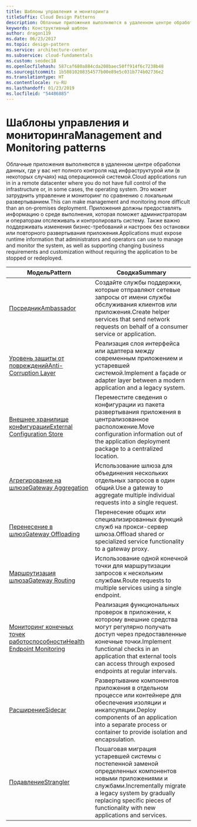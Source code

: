 ```yaml
---
title: Шаблоны управления и мониторинга
titleSuffix: Cloud Design Patterns
description: Облачные приложения выполняются в удаленном центре обработки данных, где у вас нет полного контроля над инфраструктурой или (в некоторых случаях) над операционной системой. Это может затруднить управление и мониторинг по сравнению с локальным развертыванием. Приложения должны предоставлять информацию о среде выполнения, которая поможет администраторам и операторам отслеживать и контролировать систему. Также важно поддерживать изменения бизнес-требований и настроек без остановки или повторного развертывания приложения.
keywords: Конструктивный шаблон
author: dragon119
ms.date: 06/23/2017
ms.topic: design-pattern
ms.service: architecture-center
ms.subservice: cloud-fundamentals
ms.custom: seodec18
ms.openlocfilehash: 587caf680a884cda208baec50ff914f6c7238b48
ms.sourcegitcommit: 1b50810208354577b00e89e5c031b774b02736e2
ms.translationtype: HT
ms.contentlocale: ru-RU
ms.lasthandoff: 01/23/2019
ms.locfileid: "54486885"
---
```

# <a name="management-and-monitoring-patterns"></a><span data-ttu-id="be416-106">Шаблоны управления и мониторинга</span><span class="sxs-lookup"><span data-stu-id="be416-106">Management and Monitoring patterns</span></span>

<span data-ttu-id="be416-107">Облачные приложения выполняются в удаленном центре обработки данных, где у вас нет полного контроля над инфраструктурой или (в некоторых случаях) над операционной системой.</span><span class="sxs-lookup"><span data-stu-id="be416-107">Cloud applications run in in a remote datacenter where you do not have full control of the infrastructure or, in some cases, the operating system.</span></span> <span data-ttu-id="be416-108">Это может затруднить управление и мониторинг по сравнению с локальным развертыванием.</span><span class="sxs-lookup"><span data-stu-id="be416-108">This can make management and monitoring more difficult than an on-premises deployment.</span></span> <span data-ttu-id="be416-109">Приложения должны предоставлять информацию о среде выполнения, которая поможет администраторам и операторам отслеживать и контролировать систему. Также важно поддерживать изменения бизнес-требований и настроек без остановки или повторного развертывания приложения.</span><span class="sxs-lookup"><span data-stu-id="be416-109">Applications must expose runtime information that administrators and operators can use to manage and monitor the system, as well as supporting changing business requirements and customization without requiring the application to be stopped or redeployed.</span></span>

|                              <span data-ttu-id="be416-110">Модель</span><span class="sxs-lookup"><span data-stu-id="be416-110">Pattern</span></span>                               |                                                              <span data-ttu-id="be416-111">Сводка</span><span class="sxs-lookup"><span data-stu-id="be416-111">Summary</span></span>                                                              |
|--------------------------------------------------------------------|-----------------------------------------------------------------------------------------------------------------------------------|
|                   [<span data-ttu-id="be416-112">Посредник</span><span class="sxs-lookup"><span data-stu-id="be416-112">Ambassador</span></span>](../ambassador.md)                   |                 <span data-ttu-id="be416-113">Создайте службы поддержки, которые отправляют сетевые запросы от имени службы обслуживания клиентов или приложения.</span><span class="sxs-lookup"><span data-stu-id="be416-113">Create helper services that send network requests on behalf of a consumer service or application.</span></span>                 |
|        [<span data-ttu-id="be416-114">Уровень защиты от повреждений</span><span class="sxs-lookup"><span data-stu-id="be416-114">Anti-Corruption Layer</span></span>](../anti-corruption-layer.md)        |                       <span data-ttu-id="be416-115">Реализация слоя интерфейса или адаптера между современным приложением и устаревшей системой.</span><span class="sxs-lookup"><span data-stu-id="be416-115">Implement a façade or adapter layer between a modern application and a legacy system.</span></span>                       |
| [<span data-ttu-id="be416-116">Внешнее хранилище конфигурации</span><span class="sxs-lookup"><span data-stu-id="be416-116">External Configuration Store</span></span>](../external-configuration-store.md) |                <span data-ttu-id="be416-117">Переместите сведения о конфигурации из пакета развертывания приложения в централизованное расположение.</span><span class="sxs-lookup"><span data-stu-id="be416-117">Move configuration information out of the application deployment package to a centralized location.</span></span>                |
|          [<span data-ttu-id="be416-118">Агрегирование на шлюзе</span><span class="sxs-lookup"><span data-stu-id="be416-118">Gateway Aggregation</span></span>](../gateway-aggregation.md)          |                          <span data-ttu-id="be416-119">Использование шлюза для объединения нескольких отдельных запросов в один общий.</span><span class="sxs-lookup"><span data-stu-id="be416-119">Use a gateway to aggregate multiple individual requests into a single request.</span></span>                           |
|           [<span data-ttu-id="be416-120">Перенесение в шлюз</span><span class="sxs-lookup"><span data-stu-id="be416-120">Gateway Offloading</span></span>](../gateway-offloading.md)           |                              <span data-ttu-id="be416-121">Перенесение общих или специализированных функций служб на прокси-сервер шлюза.</span><span class="sxs-lookup"><span data-stu-id="be416-121">Offload shared or specialized service functionality to a gateway proxy.</span></span>                              |
|              [<span data-ttu-id="be416-122">Маршрутизация шлюза</span><span class="sxs-lookup"><span data-stu-id="be416-122">Gateway Routing</span></span>](../gateway-routing.md)              |                                   <span data-ttu-id="be416-123">Использование одной конечной точки для маршрутизации запросов к нескольким службам.</span><span class="sxs-lookup"><span data-stu-id="be416-123">Route requests to multiple services using a single endpoint.</span></span>                                    |
|   [<span data-ttu-id="be416-124">Мониторинг конечных точек работоспособности</span><span class="sxs-lookup"><span data-stu-id="be416-124">Health Endpoint Monitoring</span></span>](../health-endpoint-monitoring.md)   |   <span data-ttu-id="be416-125">Реализация функциональных проверок в приложении, к которому внешние средства могут регулярно получать доступ через предоставленные конечные точки.</span><span class="sxs-lookup"><span data-stu-id="be416-125">Implement functional checks in an application that external tools can access through exposed endpoints at regular intervals.</span></span>    |
|                      [<span data-ttu-id="be416-126">Расширение</span><span class="sxs-lookup"><span data-stu-id="be416-126">Sidecar</span></span>](../sidecar.md)                      |         <span data-ttu-id="be416-127">Развертывание компонентов приложения в отдельном процессе или контейнере для обеспечения изоляции и инкапсуляции.</span><span class="sxs-lookup"><span data-stu-id="be416-127">Deploy components of an application into a separate process or container to provide isolation and encapsulation.</span></span>          |
|                    [<span data-ttu-id="be416-128">Подавление</span><span class="sxs-lookup"><span data-stu-id="be416-128">Strangler</span></span>](../strangler.md)                    | <span data-ttu-id="be416-129">Пошаговая миграция устаревшей системы с постепенной заменой определенных компонентов новыми приложениями и службами.</span><span class="sxs-lookup"><span data-stu-id="be416-129">Incrementally migrate a legacy system by gradually replacing specific pieces of functionality with new applications and services.</span></span> |
